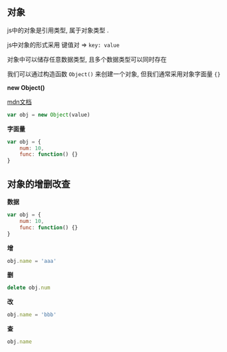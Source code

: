 ## 对象

js中的对象是引用类型, 属于对象类型 .

js中对象的形式采用 键值对 => `key: value`

对象中可以储存任意数据类型, 且多个数据类型可以同时存在

我们可以通过构造函数 `Object()` 来创建一个对象, 但我们通常采用对象字面量 `{}`



**new Object()**

[mdn文档](https://developer.mozilla.org/zh-CN/docs/Web/JavaScript/Reference/Global_Objects/Object/Object)

```js
var obj = new Object(value)
```



**字面量**

```js
var obj = {
    num: 10,
    func: function() {}
}
```





## 对象的增删改查

**数据**

```js
var obj = {
    num: 10,
    func: function() {}
}
```





**增**

```js
obj.name = 'aaa'
```



**删**

```js
delete obj.num
```



**改**

```js
obj.name = 'bbb'
```



**查**

```js
obj.name
```

